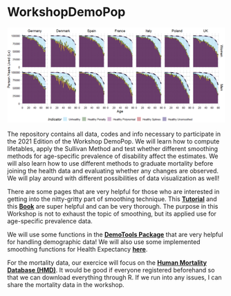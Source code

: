 # WorkshopDemoPop

![](all_countries_all_indicators.png)


The repository contains all data, codes and info necessary to participate in the 2021 Edition of the Workshop DemoPop. We will learn how to compute lifetables, apply the Sullivan Method and test whether different smoothing methods for age-specific prevalence of disability affect the estimates. We will also learn how to use different methods to graduate mortality before joining the health data and evaluating whether any changes are observed. 
We will play around with different possibilities of data visualization as well!

There are some pages that are very helpful for those who are interested in getting into the nitty-gritty part of smoothing technique. This [**Tutorial**](https://bookdown.org/tpinto_home/Beyond-Linearity/smoothing-splines.html) and this [**Book**](https://static1.squarespace.com/static/5ff2adbe3fe4fe33db902812/t/6062a083acbfe82c7195b27d/1617076404560/ISLR%2BSeventh%2BPrinting.pdf#page=284)
are super helpful and can be very thorough. The purpose in this Workshop is not to exhaust the topic of smoothing, but its applied use for age-specific prevalence data.

We will use some functions in the [**DemoTools Package**](https://timriffe.github.io/DemoTools/) that are very helpful for handling demographic data! We will also use some implemented smoothing functions for Health Expectancy [**here**](https://patrickaubert.github.io/healthexpectancies/index.html).

For the mortality data, our exercice will focus on the [**Human Mortality Database (HMD)**](https://www.mortality.org/). It would be good if everyone registered beforehand so that we can download everything through R. If we run into any issues, I can share the mortality data in the workshop.
 


